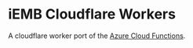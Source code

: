 # iEMB Cloudflare Workers

A cloudflare worker port of the [Azure Cloud Functions](https://github.com/dabby9734/iemb-backend).
